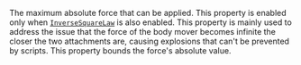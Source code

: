 The maximum absolute force that can be applied. This property is enabled
only when [`InverseSquareLaw`](https://create.roblox.com/docs/reference/engine/classes/LineForce#InverseSquareLaw) is also
enabled. This property is mainly used to address the issue that the force
of the body mover becomes infinite the closer the two attachments are,
causing explosions that can't be prevented by scripts. This property
bounds the force's absolute value.